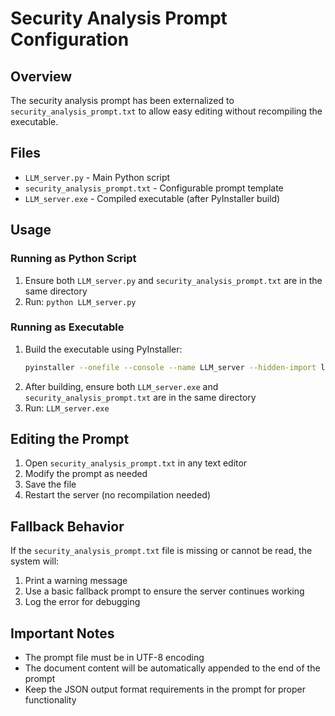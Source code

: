 # Security Analysis Prompt Configuration

## Overview
The security analysis prompt has been externalized to `security_analysis_prompt.txt` to allow easy editing without recompiling the executable.

## Files
- `LLM_server.py` - Main Python script
- `security_analysis_prompt.txt` - Configurable prompt template
- `LLM_server.exe` - Compiled executable (after PyInstaller build)

## Usage

### Running as Python Script
1. Ensure both `LLM_server.py` and `security_analysis_prompt.txt` are in the same directory
2. Run: `python LLM_server.py`

### Running as Executable
1. Build the executable using PyInstaller:
   ```bash
   pyinstaller --onefile --console --name LLM_server --hidden-import llama_cpp --collect-all llama_cpp --hidden-import PyPDF2 --add-data "security_analysis_prompt.txt;." LLM_server.py
   ```
2. After building, ensure both `LLM_server.exe` and `security_analysis_prompt.txt` are in the same directory
3. Run: `LLM_server.exe`

## Editing the Prompt
1. Open `security_analysis_prompt.txt` in any text editor
2. Modify the prompt as needed
3. Save the file
4. Restart the server (no recompilation needed)

## Fallback Behavior
If the `security_analysis_prompt.txt` file is missing or cannot be read, the system will:
1. Print a warning message
2. Use a basic fallback prompt to ensure the server continues working
3. Log the error for debugging

## Important Notes
- The prompt file must be in UTF-8 encoding
- The document content will be automatically appended to the end of the prompt
- Keep the JSON output format requirements in the prompt for proper functionality
